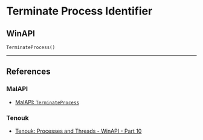# Terminate Process Identifier

## WinAPI

```
TerminateProcess()
```

---
## References

### MalAPI

- [MalAPI: `TerminateProcess`](https://malapi.io/winapi/TerminateProcess)

### Tenouk

- [Tenouk: Processes and Threads - WinAPI - Part 10](https://www.tenouk.com/ModuleU4.html)